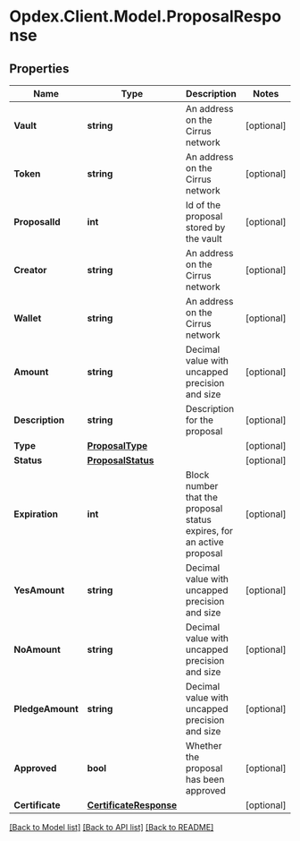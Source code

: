 # Opdex.Client.Model.ProposalResponse

## Properties

Name | Type | Description | Notes
------------ | ------------- | ------------- | -------------
**Vault** | **string** | An address on the Cirrus network | [optional] 
**Token** | **string** | An address on the Cirrus network | [optional] 
**ProposalId** | **int** | Id of the proposal stored by the vault | [optional] 
**Creator** | **string** | An address on the Cirrus network | [optional] 
**Wallet** | **string** | An address on the Cirrus network | [optional] 
**Amount** | **string** | Decimal value with uncapped precision and size | [optional] 
**Description** | **string** | Description for the proposal | [optional] 
**Type** | [**ProposalType**](ProposalType.md) |  | [optional] 
**Status** | [**ProposalStatus**](ProposalStatus.md) |  | [optional] 
**Expiration** | **int** | Block number that the proposal status expires, for an active proposal | [optional] 
**YesAmount** | **string** | Decimal value with uncapped precision and size | [optional] 
**NoAmount** | **string** | Decimal value with uncapped precision and size | [optional] 
**PledgeAmount** | **string** | Decimal value with uncapped precision and size | [optional] 
**Approved** | **bool** | Whether the proposal has been approved | [optional] 
**Certificate** | [**CertificateResponse**](CertificateResponse.md) |  | [optional] 

[[Back to Model list]](../README.md#documentation-for-models) [[Back to API list]](../README.md#documentation-for-api-endpoints) [[Back to README]](../README.md)

